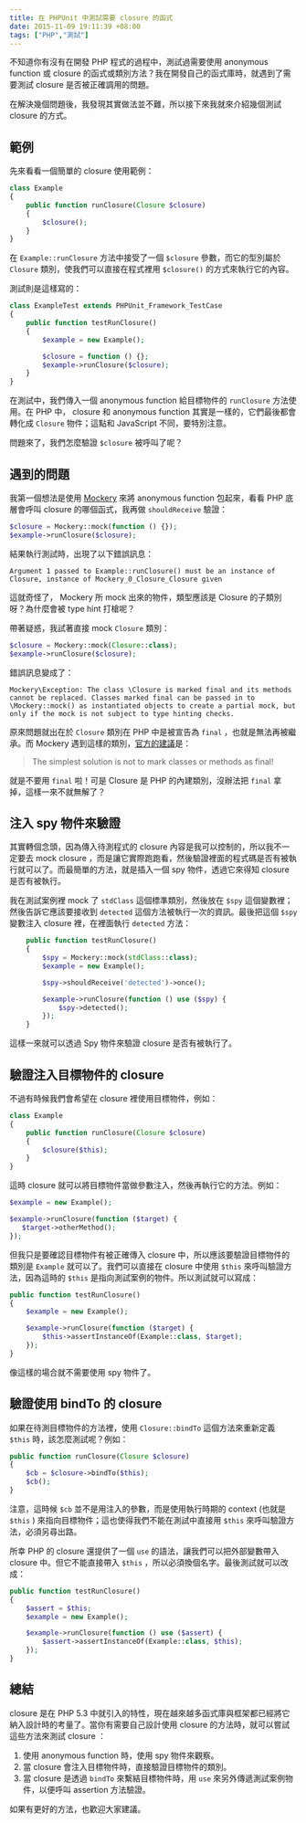 ```yaml
---
title: 在 PHPUnit 中測試需要 closure 的函式
date: 2015-11-09 19:11:39 +08:00
tags: ["PHP","測試"]
---
```


不知道你有沒有在開發 PHP 程式的過程中，測試過需要使用 anonymous function 或 closure 的函式或類別方法？我在開發自己的函式庫時，就遇到了需要測試 closure 是否被正確調用的問題。

在解決幾個問題後，我發現其實做法並不難，所以接下來我就來介紹幾個測試 closure 的方式。

<!-- more -->

## 範例

先來看看一個簡單的 closure 使用範例：

```php
class Example
{
    public function runClosure(Closure $closure)
    {
        $closure();
    }
}
```

在 `Example::runClosure` 方法中接受了一個 `$closure` 參數，而它的型別屬於 `Closure` 類別，使我們可以直接在程式裡用 `$closure()` 的方式來執行它的內容。


測試則是這樣寫的：

```php
class ExampleTest extends PHPUnit_Framework_TestCase
{
    public function testRunClosure()
    {
        $example = new Example();

        $closure = function () {};
        $example->runClosure($closure);
    }
}
```

在測試中，我們傳入一個 anonymous function 給目標物件的 `runClosure` 方法使用。在 PHP 中， closure 和 anonymous function 其實是一樣的，它們最後都會轉化成 `Closure` 物件；這點和 JavaScript 不同，要特別注意。

問題來了，我們怎麼驗證 `$closure` 被呼叫了呢？

## 遇到的問題

我第一個想法是使用 [Mockery](http://docs.mockery.io) 來將 anonymous function 包起來，看看 PHP 底層會呼叫 closure 的哪個函式，我再做 `shouldReceive` 驗證：

```php
$closure = Mockery::mock(function () {});
$example->runClosure($closure);
```

結果執行測試時，出現了以下錯誤訊息：

```
Argument 1 passed to Example::runClosure() must be an instance of Closure, instance of Mockery_0_Closure_Closure given
```

這就奇怪了， Mockery 所 mock 出來的物件，類型應該是 Closure 的子類別呀？為什麼會被 type hint 打槍呢？

帶著疑惑，我試著直接 mock `Closure` 類別：

```php
$closure = Mockery::mock(Closure::class);
$example->runClosure($closure);
```

錯誤訊息變成了：

```
Mockery\Exception: The class \Closure is marked final and its methods cannot be replaced. Classes marked final can be passed in to \Mockery::mock() as instantiated objects to create a partial mock, but only if the mock is not subject to type hinting checks.
```

原來問題就出在於 `Closure` 類別在 PHP 中是被宣告為 `final` ，也就是無法再被繼承。而 Mockery 遇到這樣的類別，[官方的建議](http://docs.mockery.io/en/latest/reference/final_methods_classes.html)是：

> The simplest solution is not to mark classes or methods as final!

就是不要用 `final` 啦！可是 Closure 是 PHP 的內建類別，沒辦法把 `final` 拿掉，這樣一來不就無解了？

## 注入 spy 物件來驗證

其實轉個念頭，因為傳入待測程式的 closure 內容是我可以控制的，所以我不一定要去 mock closure ，而是讓它實際跑跑看，然後驗證裡面的程式碼是否有被執行就可以了。而最簡單的方法，就是插入一個 spy 物件，透過它來得知 closure 是否有被執行。

我在測試案例裡 mock 了 `stdClass` 這個標準類別，然後放在 `$spy` 這個變數裡；然後告訴它應該要接收到 `detected` 這個方法被執行一次的資訊。最後把這個 `$spy` 變數注入 closure 裡，在裡面執行 `detected` 方法：

```php
    public function testRunClosure()
    {
        $spy = Mockery::mock(stdClass::class);
        $example = new Example();

        $spy->shouldReceive('detected')->once();

        $example->runClosure(function () use ($spy) {
            $spy->detected();
        });
    }
```

這樣一來就可以透過 Spy 物件來驗證 closure 是否有被執行了。

## 驗證注入目標物件的 closure

不過有時候我們會希望在 closure 裡使用目標物件，例如：

```php
class Example
{
    public function runClosure(Closure $closure)
    {
        $closure($this);
    }
}
```

這時 closure 就可以將目標物件當做參數注入，然後再執行它的方法。例如：

```php
$example = new Example();

$example->runClosure(function ($target) {
   $target->otherMethod();
});
```

但我只是要確認目標物件有被正確傳入 closure 中，所以應該要驗證目標物件的類別是 `Example` 就可以了。我們可以直接在 closure 中使用 `$this` 來呼叫驗證方法，因為這時的 `$this` 是指向測試案例的物件。所以測試就可以寫成：

```php
public function testRunClosure()
{
    $example = new Example();

    $example->runClosure(function ($target) {
        $this->assertInstanceOf(Example::class, $target);
    });
}
```

像這樣的場合就不需要使用 spy 物件了。

## 驗證使用 bindTo 的 closure

如果在待測目標物件的方法裡，使用 `Closure::bindTo` 這個方法來重新定義 `$this` 時，該怎麼測試呢？例如：

```php
public function runClosure(Closure $closure)
{
    $cb = $closure->bindTo($this);
    $cb();
}
```

注意，這時候 `$cb` 並不是用注入的參數，而是使用執行時期的 context (也就是 `$this` ) 來指向目標物件；這也使得我們不能在測試中直接用 `$this` 來呼叫驗證方法，必須另尋出路。

所幸 PHP 的 closure 還提供了一個 `use` 的語法，讓我們可以把外部變數帶入 closure 中。但它不能直接帶入 `$this` ，所以必須換個名字。最後測試就可以改成：

```php
public function testRunClosure()
{
    $assert = $this;
    $example = new Example();

    $example->runClosure(function () use ($assert) {
        $assert->assertInstanceOf(Example::class, $this);
    });
}
```

## 總結

closure 是在 PHP 5.3 中就引入的特性，現在越來越多函式庫與框架都已經將它納入設計時的考量了。當你有需要自己設計使用 closure 的方法時，就可以嘗試這些方法來測試 closure ：

1. 使用 anonymous function 時，使用 spy 物件來觀察。
2. 當 closure 會注入目標物件時，直接驗證目標物件的類別。
3. 當 closure 是透過 `bindTo` 來繫結目標物件時，用 `use` 來另外傳遞測試案例物件，以便呼叫 assertion 方法驗證。

如果有更好的方法，也歡迎大家建議。
